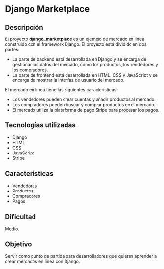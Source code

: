 # Django Marketplace

## Descripción

El proyecto **django_marketplace** es un ejemplo de mercado en línea construido con el framework Django. El proyecto está dividido en dos partes:

- La parte de backend está desarrollada en Django y se encarga de gestionar los datos del mercado, como los productos, los vendedores y los compradores.
- La parte de frontend está desarrollada en HTML, CSS y JavaScript y se encarga de mostrar la interfaz de usuario del mercado.

El mercado en línea tiene las siguientes características:

- Los vendedores pueden crear cuentas y añadir productos al mercado.
- Los compradores pueden buscar y comprar productos en el mercado.
- El mercado utiliza la plataforma de pago Stripe para procesar los pagos.

## Tecnologías utilizadas

- Django
- HTML
- CSS
- JavaScript
- Stripe

## Características

- Vendedores
- Productos
- Compradores
- Pagos

## Dificultad

Medio.

## Objetivo

Servir como punto de partida para desarrolladores que quieren aprender a crear mercados en línea con Django.
